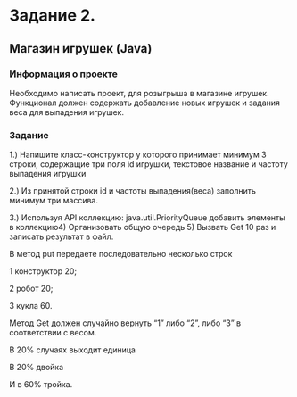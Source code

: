 # Задание 2. 
## Магазин игрушек (Java)
### Информация о проекте

Необходимо написать проект, для розыгрыша в магазине игрушек. Функционал
должен содержать добавление новых игрушек и задания веса для выпадения
игрушек.

### Задание

1.) Напишите класс-конструктор у которого принимает минимум 3 строки,
содержащие три поля id игрушки, текстовое название и частоту выпадения
игрушки

2.) Из принятой строки id и частоты выпадения(веса) заполнить минимум три
массива.

3.) Используя API коллекцию: java.util.PriorityQueue добавить элементы в коллекцию4) Организовать общую очередь 5) Вызвать Get 10 раз и записать результат в файл.

В метод put передаете последовательно несколько строк

1 конструктор 20;

2 робот 20;

3 кукла 60.

Метод Get должен случайно вернуть “1” либо “2”, либо “3” в соответствии с весом.

В 20% случаях выходит единица

В 20% двойка

И в 60% тройка.
